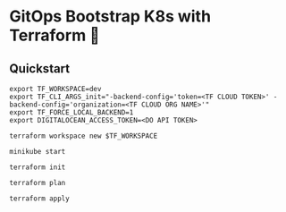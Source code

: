 # GitOps Bootstrap K8s with Terraform 🚀

## Quickstart

    export TF_WORKSPACE=dev
    export TF_CLI_ARGS_init="-backend-config='token=<TF CLOUD TOKEN>' -backend-config='organization=<TF CLOUD ORG NAME>'"
    export TF_FORCE_LOCAL_BACKEND=1
    export DIGITALOCEAN_ACCESS_TOKEN=<DO API TOKEN>

    terraform workspace new $TF_WORKSPACE

    minikube start

    terraform init

    terraform plan

    terraform apply